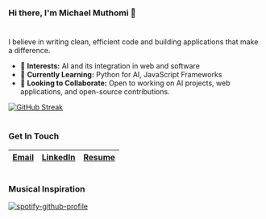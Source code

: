 ### Hi there, I'm Michael Muthomi 👋

<h1></h1>

I believe in writing clean, efficient code and building applications that make a difference.

- 🔭 **Interests:** AI and its integration in web and software
- 🌱 **Currently Learning:** Python for AI, JavaScript Frameworks
- 🤝 **Looking to Collaborate:** Open to working on AI projects, web applications, and open-source contributions.

[![GitHub Streak](http://github-readme-streak-stats.herokuapp.com?user=michaelmuthomi&theme=dark&background=000000)](https://git.io/streak-stats)

<h1></h1>

### Get In Touch
[Email](mailto:michaelmgikunda@gmail.com) | [LinkedIn](https://www.linkedin.com/in/michaelgikunda/) | [Resume](https://drive.google.com/file/d/1OkRpnlSOW8B-uqV_EK5A8rmYeQwL3Fne/view?usp=drive_link)
|--- |--- |---

<h1></h1>

### Musical Inspiration
[![spotify-github-profile](https://spotify-github-profile.kittinanx.com/api/view?uid=31uib4agyhzmtdmzifc4hil73pdi&cover_image=true&theme=default&show_offline=false&background_color=121212&interchange=true)](https://spotify-github-profile.kittinanx.com/api/view?uid=31uib4agyhzmtdmzifc4hil73pdi&redirect=true)
